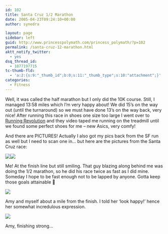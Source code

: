 ```yaml
---
id: 102
title: Santa Cruz 1/2 Marathon
date: 2005-04-23T09:24:10+00:00
author: synedra

layout: page
sidebar: left
guid: http://www.princesspolymath.com/princess_polymath/?p=102
permalink: /santa-cruz-12-marathon.html
aktt_notify_twitter:
  - yes
dsq_thread_id:
  - 1877197715
tc-thumb-fld:
  - 'a:2:{s:9:"_thumb_id";b:0;s:11:"_thumb_type";s:10:"attachment";}'
categories:
  - Fitness
---
```

Well, it was called the half marathon but I only did the 10K course. Still, I managed 13:58 miles which I&#8217;m very happy about! We did 15&#8217;s on the way out (until the turnaround) so we must have done 13&#8217;s on the way back, very nice! After running this race in shoes one size too large I went over to [Running Revolution](http://www.runningrevolution.com) and they video taped me running on the treadmill until we found some perfect shoes for me &#8211; new Asics, very comfy!
  
And there are PICTURES! Actually I also got my pics back from the SF run as well but I need to scan one in&#8230; but here are the pictures from the Santa Cruz race:
  
 ![](http://fitness.domestigirl.com/images/race1.jpg)![](http://fitness.domestigirl.com/images/race2.jpg)
  
Me! At the finish line but still smiling. That guy blazing along behind me was doing the 1/2 marathon, so he did his race twice as fast as I did mine. Someday I hope to be fast enough not to be lapped by anyone. Gotta keep those goals attainable 🙂
  
![](http://fitness.domestigirl.com/images/race3.jpg)
  
Amy and myself about a mile from the finish. I told her &#8216;look happy!&#8217; hence her somewhat incredulous expression.
  
![](http://fitness.domestigirl.com/images/race4.jpg)
  
Amy, finishing strong&#8230;